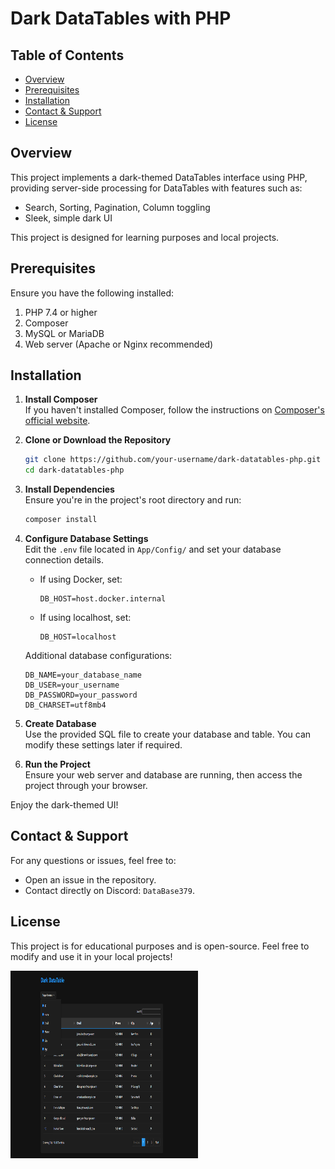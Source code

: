 # Dark DataTables with PHP

## Table of Contents

- [Overview](#overview)
- [Prerequisites](#prerequisites)
- [Installation](#installation)
- [Contact & Support](#contact--support)
- [License](#license)

## Overview

This project implements a dark-themed DataTables interface using PHP, providing server-side processing for DataTables with features such as:

- Search, Sorting, Pagination, Column toggling
- Sleek, simple dark UI

This project is designed for learning purposes and local projects.

## Prerequisites

Ensure you have the following installed:

1. PHP 7.4 or higher
2. Composer
3. MySQL or MariaDB
4. Web server (Apache or Nginx recommended)

## Installation

1. **Install Composer**  
   If you haven't installed Composer, follow the instructions on [Composer's official website](https://getcomposer.org).

2. **Clone or Download the Repository**

   ```bash
   git clone https://github.com/your-username/dark-datatables-php.git
   cd dark-datatables-php
   ```

3. **Install Dependencies**  
   Ensure you're in the project's root directory and run:

   ```bash
   composer install
   ```

4. **Configure Database Settings**  
   Edit the `.env` file located in `App/Config/` and set your database connection details.

   - If using Docker, set:
     ```
     DB_HOST=host.docker.internal
     ```
   - If using localhost, set:
     ```
     DB_HOST=localhost
     ```

   Additional database configurations:

   ```
   DB_NAME=your_database_name
   DB_USER=your_username
   DB_PASSWORD=your_password
   DB_CHARSET=utf8mb4
   ```

5. **Create Database**  
   Use the provided SQL file to create your database and table. You can modify these settings later if required.

6. **Run the Project**  
   Ensure your web server and database are running, then access the project through your browser.

Enjoy the dark-themed UI!

## Contact & Support

For any questions or issues, feel free to:

- Open an issue in the repository.
- Contact directly on Discord: `DataBase379`.

## License

This project is for educational purposes and is open-source. Feel free to modify and use it in your local projects!

<img src="public/assets/image.png" alt="Dark DataTables Preview" width="300" height="300">
